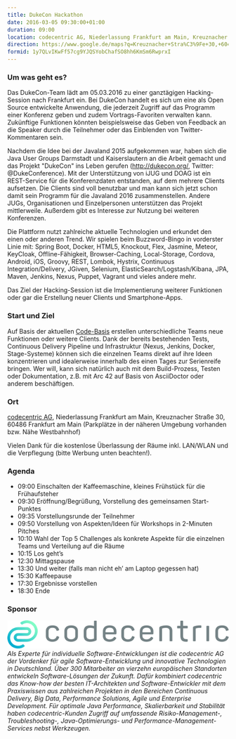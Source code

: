 ```yaml
---
title: DukeCon Hackathon
date: 2016-03-05 09:30:00+01:00
duration: 09:00
location: codecentric AG, Niederlassung Frankfurt am Main, Kreuznacher Straße 30, 60486 Frankfurt am Main
direction: https://www.google.de/maps?q=Kreuznacher+Stra%C3%9Fe+30,+60486,+Frankfurt+am+Main,+Deutschland
formid: 1y7QLvIKwFf57cg9YJQSYobChafSO8hh6KmSm6RwprxI
---
```


### Um was geht es?

Das DukeCon-Team lädt am 05.03.2016 zu einer ganztägigen Hacking-Session nach Frankfurt ein. Bei DukeCon handelt es sich um eine als Open Source entwickelte Anwendung, die jederzeit Zugriff auf das Programm einer Konferenz geben und zudem Vortrags-Favoriten verwalten kann. Zukünftige Funktionen könnten beispielsweise das Geben von Feedback an die Speaker durch die Teilnehmer oder das Einblenden von Twitter-Kommentaren sein. 

Nachdem die Idee bei der Javaland 2015 aufgekommen war, haben sich die Java User Groups Darmstadt und Kaiserslautern an die Arbeit gemacht und das Projekt "DukeCon" ins Leben gerufen (http://dukecon.org/, Twitter: @DukeConference). Mit der Unterstützung von iJUG und DOAG ist ein REST-Service für die Konferenzdaten entstanden, auf dem mehrere Clients aufsetzen. Die Clients sind voll benutzbar und man kann sich jetzt schon damit sein Programm für die Javaland 2016 zusammenstellen. Andere JUGs, Organisationen und Einzelpersonen unterstützen das Projekt mittlerweile. Außerdem gibt es Interesse zur Nutzung bei weiteren Konferenzen.

Die Plattform nutzt zahlreiche aktuelle Technologien und erkundet den einen oder anderen Trend. Wir spielen beim Buzzword-Bingo in vorderster Linie mit: Spring Boot, Docker, HTML5, Knockout, Flex, Jasmine, Meteor, KeyCloak, Offline-Fähigkeit, Browser-Caching, Local-Storage, Cordova, Android, iOS, Groovy, REST, Lombok, Hystrix, Continuous Integration/Delivery, JGiven, Selenium, ElasticSearch/Logstash/Kibana, JPA, Maven, Jenkins, Nexus, Puppet, Vagrant und vieles andere mehr.

Das Ziel der Hacking-Session ist die Implementierung weiterer Funktionen oder gar die Erstellung neuer Clients und Smartphone-Apps.

### Start und Ziel

Auf Basis der aktuellen [Code-Basis](https://github.com/dukecon) erstellen unterschiedliche Teams neue Funktionen oder weitere Clients. Dank der bereits bestehenden Tests, Continuous Delivery Pipeline und Infrastruktur (Nexus, Jenkins, Docker, Stage-Systeme) können sich die einzelnen Teams direkt auf ihre Ideen konzentrieren und idealerweise innerhalb des einen Tages zur Serienreife bringen. Wer will, kann sich natürlich auch mit dem Build-Prozess, Testen oder Dokumentation, z.B. mit Arc 42 auf Basis von AsciiDoctor oder anderem beschäftigen.

### Ort

[codecentric AG](https://www.codecentric.de/), Niederlassung Frankfurt am Main, Kreuznacher Straße 30, 60486 Frankfurt am Main (Parkplätze in der näheren Umgebung vorhanden bzw. Nähe Westbahnhof)

Vielen Dank für die kostenlose Überlassung der Räume inkl. LAN/WLAN und die Verpflegung (bitte Werbung unten beachten!).

### Agenda

- 09:00 Einschalten der Kaffeemaschine, kleines Frühstück für die Frühaufsteher
- 09:30 Eröffnung/Begrüßung, Vorstellung des gemeinsamen Start-Punktes
- 09:35 Vorstellungsrunde der Teilnehmer
- 09:50 Vorstellung von Aspekten/Ideen für Workshops in 2-Minuten Pitches
- 10:10 Wahl der Top 5 Challenges als konkrete Aspekte für die einzelnen Teams und Verteilung auf die Räume
- 10:15 Los geht’s
- 12:30 Mittagspause
- 13:30 Und weiter (falls man nicht eh’ am Laptop gegessen hat)
- 15:30 Kaffeepause
- 17:30 Ergebnisse vorstellen
- 18:30 Ende

### Sponsor

<a href="https://www.codecentric.de/"><img src="/images/sponsors/codecentric.png" class="sponsorpic"/></a>_Als Experte für individuelle Software-Entwicklungen ist die codecentric AG der Vordenker für agile Software-Entwicklung und innovative Technologien in Deutschland. Über 300 Mitarbeiter an vierzehn europäischen Standorten entwickeln Software-Lösungen der Zukunft. Dafür kombiniert codecentric das Know-how der besten IT-Architekten und Software-Entwickler mit dem Praxiswissen aus zahlreichen Projekten in den Bereichen Continuous Delivery, Big Data, Performance Solutions, Agile und Enterprise Development. Für optimale Java Performance, Skalierbarkeit und Stabilität haben codecentric-Kunden Zugriff auf umfassende Risiko-Management-, Troubleshooting-, Java-Optimierungs- und Performance-Management-Services nebst Werkzeugen._
